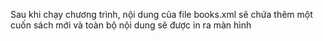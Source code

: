 Sau khi chạy chương trình, nội dung của file books.xml sẽ chứa thêm một cuốn sách mới và toàn bộ nội dung sẽ được in ra màn hình
